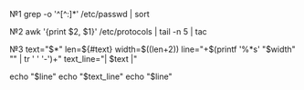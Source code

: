 №1
grep -o '^[^:]*' /etc/passwd | sort

№2
awk '{print $2, $1}' /etc/protocols | tail -n 5 | tac

№3
text="$*"
len=${#text}
width=$((len+2))
line="+$(printf '%*s' "$width" "" | tr ' ' '-')+"
text_line="| $text |"
 
echo "$line"
echo "$text_line"
echo "$line"

